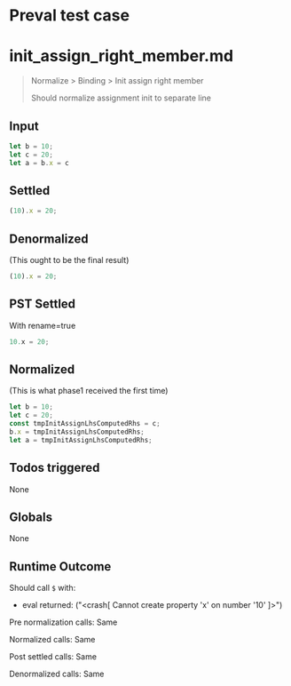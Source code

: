 # Preval test case

# init_assign_right_member.md

> Normalize > Binding > Init assign right member
>
> Should normalize assignment init to separate line

## Input

`````js filename=intro
let b = 10;
let c = 20;
let a = b.x = c
`````


## Settled


`````js filename=intro
(10).x = 20;
`````


## Denormalized
(This ought to be the final result)

`````js filename=intro
(10).x = 20;
`````


## PST Settled
With rename=true

`````js filename=intro
10.x = 20;
`````


## Normalized
(This is what phase1 received the first time)

`````js filename=intro
let b = 10;
let c = 20;
const tmpInitAssignLhsComputedRhs = c;
b.x = tmpInitAssignLhsComputedRhs;
let a = tmpInitAssignLhsComputedRhs;
`````


## Todos triggered


None


## Globals


None


## Runtime Outcome


Should call `$` with:
 - eval returned: ("<crash[ Cannot create property 'x' on number '10' ]>")

Pre normalization calls: Same

Normalized calls: Same

Post settled calls: Same

Denormalized calls: Same
